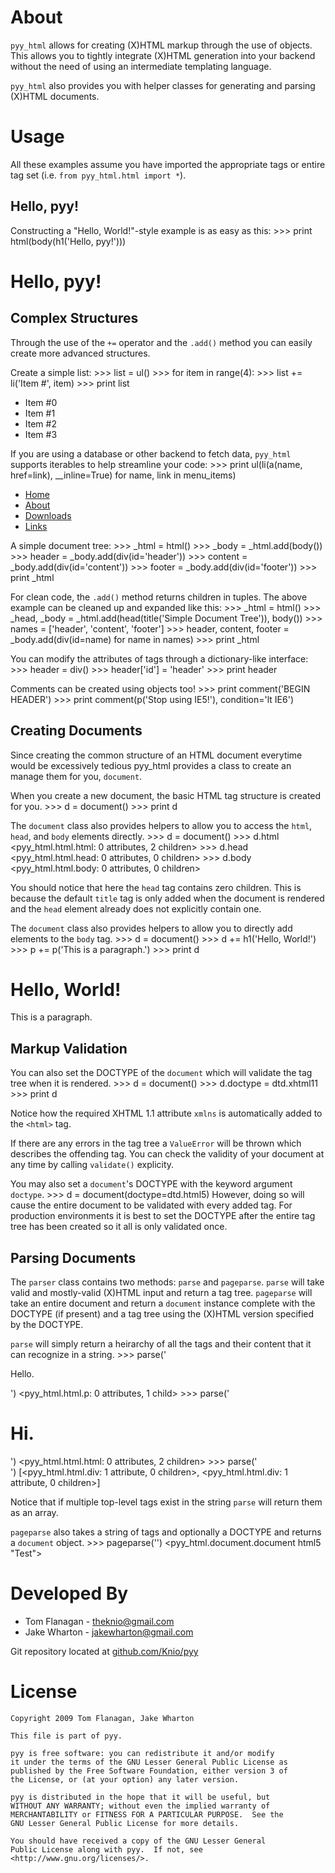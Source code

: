 About
=====
`pyy_html` allows for creating (X)HTML markup through the use of objects.
This allows you to tightly integrate (X)HTML generation into your backend
without the need of using an intermediate templating language.

`pyy_html` also provides you with helper classes for generating and parsing
(X)HTML documents.


Usage
=====
All these examples assume you have imported the appropriate tags or entire tag
set (i.e. `from pyy_html.html import *`).

Hello, pyy!
-----------
Constructing a "Hello, World!"-style example is as easy as this:
    >>> print html(body(h1('Hello, pyy!')))
    <html>
      <body>
        <h1>Hello, pyy!</h1>
      </body>
    </html>


Complex Structures
------------------
Through the use of the `+=` operator and the `.add()` method you can easily
create more advanced structures.

Create a simple list:
    >>> list = ul()
    >>> for item in range(4):
    >>>   list += li('Item #', item)
    >>> print list
    <ul>
      <li>Item #0</li>
      <li>Item #1</li>
      <li>Item #2</li>
      <li>Item #3</li>
    </ul>

If you are using a database or other backend to fetch data, `pyy_html` supports
iterables to help streamline your code:
    >>> print ul(li(a(name, href=link), __inline=True) for name, link in menu_items)
    <ul>
      <li><a href="/home/">Home</a></li>
      <li><a href="/about/">About</a></li>
      <li><a href="/downloads/">Downloads</a></li>
      <li><a href="/links/">Links</a></li>
    </ul>

A simple document tree:
    >>> _html = html()
    >>> _body = _html.add(body())
    >>> header  = _body.add(div(id='header'))
    >>> content = _body.add(div(id='content'))
    >>> footer  = _body.add(div(id='footer'))
    >>> print _html
    <html>
      <body>
        <div id="header"></div>
        <div id="content"></div>
        <div id="footer"></div>
      </body>
    </html>

For clean code, the `.add()` method returns children in tuples. The above
example can be cleaned up and expanded like this:
    >>> _html = html()
    >>> _head, _body = _html.add(head(title('Simple Document Tree')), body())
    >>> names = ['header', 'content', 'footer']
    >>> header, content, footer = _body.add(div(id=name) for name in names)
    >>> print _html
    <html>
      <head>
        <title>Simple Document Tree</title>
      </head>
      <body>
        <div id="header"></div>
        <div id="content"></div>
        <div id="footer"></div>
      </body>
    </html>

You can modify the attributes of tags through a dictionary-like interface:
    >>> header = div()
    >>> header['id'] = 'header'
    >>> print header
    <div id="header"></div>

Comments can be created using objects too!
    >>> print comment('BEGIN HEADER')
    <!--BEGIN HEADER-->
    >>> print comment(p('Stop using IE5!'), condition='lt IE6')
    <!--[if lt IE6]>
    <p>Stop using IE5!</p>
    <![endif]-->

Creating Documents
------------------
Since creating the common structure of an HTML document everytime would be
excessively tedious pyy_html provides a class to create an manage them for
you, `document`.

When you create a new document, the basic HTML tag structure is created for
you.
    >>> d = document()
    >>> print d
    <html>
      <head>
        <title>PYY Page</title>
      </head>
      <body></body>
    </html>

The `document` class also provides helpers to allow you to access the `html`,
`head`, and `body` elements directly.
    >>> d = document()
    >>> d.html
    <pyy_html.html.html: 0 attributes, 2 children>
    >>> d.head
    <pyy_html.html.head: 0 attributes, 0 children>
    >>> d.body
    <pyy_html.html.body: 0 attributes, 0 children>
    
You should notice that here the `head` tag contains zero children. This is
because the default `title` tag is only added when the document is rendered
and the `head` element already does not explicitly contain one.

The `document` class also provides helpers to allow you to directly add
elements to the `body` tag.
    >>> d = document()
    >>> d += h1('Hello, World!')
    >>> p += p('This is a paragraph.')
    >>> print d
    <html>
      <head>
        <title>PYY Page</title>
      </head>
      <body>
        <h1>Hello, World!</h1>
        <p>This is a paragraph.</p>
      </body>
    </html>

Markup Validation
-----------------
You can also set the DOCTYPE of the `document` which will validate the tag tree
when it is rendered.
    >>> d = document()
    >>> d.doctype = dtd.xhtml11
    >>> print d
    <!DOCTYPE html PUBLIC "-//W3C//DTD XHTML 1.1//EN" "http://www.w3.org/TR/xhtml11/DTD/xhtml11.dtd">
    <html xmlns="http://www.w3.org/1999/xhtml">
      <head>
        <title>PYY Page</title>
      </head>
      <body></body>
    </html>

Notice how the required XHTML 1.1 attribute `xmlns` is automatically added to
the `<html>` tag.

If there are any errors in the tag tree a `ValueError` will be thrown which
describes the offending tag. You can check the validity of your document at
any time by calling `validate()` explicity.

You may also set a `document`'s DOCTYPE with the keyword argument `doctype`.
    >>> d = document(doctype=dtd.html5)
However, doing so will cause the entire document to be validated with every
added tag. For production environments it is best to set the DOCTYPE after the
entire tag tree has been created so it all is only validated once.

Parsing Documents
-----------------
The `parser` class contains two methods: `parse` and `pageparse`. `parse` will
take valid and mostly-valid (X)HTML input and return a tag tree. `pageparse`
will take an entire document and return a `document` instance complete with
the DOCTYPE (if present) and a tag tree using the (X)HTML version specified
by the DOCTYPE.

`parse` will simply return a heirarchy of all the tags and their content that
it can recognize in a string.
    >>> parse('<p>Hello.</p>')
    <pyy_html.html.p: 0 attributes, 1 child>
    >>> parse('<html><head><title>test</title></head><body><h1>Hi.</h1></body></html>')
    <pyy_html.html.html: 0 attributes, 2 children>
    >>> parse('<div id="first"></div><div id="second"></div>')
    [<pyy_html.html.div: 1 attribute, 0 children>, <pyy_html.html.div: 1 attribute, 0 children>]

Notice that if multiple top-level tags exist in the string `parse` will return
them as an array.

`pageparse` also takes a string of tags and optionally a DOCTYPE and returns a
`document` object.
    >>> pageparse('<!DOCTYPE html><html><head><title>Test</title></head><body></body></html>')
    <pyy_html.document.document html5 "Test">


Developed By
============
* Tom Flanagan - <theknio@gmail.com>
* Jake Wharton - <jakewharton@gmail.com>

Git repository located at
[github.com/Knio/pyy](http://github.com/Knio/pyy)


License
=======
    Copyright 2009 Tom Flanagan, Jake Wharton
    
    This file is part of pyy.
    
    pyy is free software: you can redistribute it and/or modify
    it under the terms of the GNU Lesser General Public License as
    published by the Free Software Foundation, either version 3 of
    the License, or (at your option) any later version.
    
    pyy is distributed in the hope that it will be useful, but
    WITHOUT ANY WARRANTY; without even the implied warranty of
    MERCHANTABILITY or FITNESS FOR A PARTICULAR PURPOSE.  See the
    GNU Lesser General Public License for more details.
    
    You should have received a copy of the GNU Lesser General
    Public License along with pyy.  If not, see
    <http://www.gnu.org/licenses/>.
